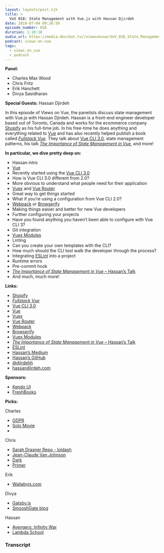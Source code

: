 ```yaml
---
layout: layouts/post.njk
title: >
  VoV 018: State Management with Vue.js with Hassan Djirdeh
date: 2018-07-04 09:26:59
episode_number: 018
duration: 1:10:18
audio_url: https://media.devchat.tv//viewsonvue/VoV_018_State_Management_with_Vue.js_with_Hassan_Djirdeh.mp3
podcast: views-on-vue
tags:
  - views_on_vue
  - podcast
---
```


**Panel:**

- Charles Max Wood
- Chris Fritz
- Erik Hanchett
- Divya Sasidharan

**Special Guests:** Hassan Djirdeh

In this episode of Views on Vue, the panelists discuss state management with Vue.js with Hassan Djirdeh. Hassan is a front-end engineer developer based out of Toronto, Canada and works for the ecommerce company [Shopify](https://www.shopify.com/) as his full-time job. In his free-time he does anything and everything related to [Vue](https://vuejs.org/) and has also recently helped publish a book called [_Fullstack Vue_](https://www.fullstack.io/vue/). They talk about [Vue CLI 3.0](https://cli.vuejs.org/), state management patterns, his talk [_The Importance of State Management in Vue_](https://www.youtube.com/watch?v=B7g7MOrDtMY), and more!

**In particular, we dive pretty deep on:**

- Hassan intro
- [Vue](https://vuejs.org/)
- Recently started using the [Vue CLI 3.0](https://cli.vuejs.org/)
- How is Vue CLI 3.0 different from 2.0?
- More obvious to understand what people need for their application
- [Vuex](https://vuex.vuejs.org/) and [Vue Router](https://router.vuejs.org/)
- Great way to get things started
- What if you’re using a configuration from Vue CLI 2.0?
- [Webpack](https://webpack.js.org/) or [Browserify](https://browserify.org/)
- Making things easier and better for new Vue developers
- Further configuring your projects
- Have you found anything you haven’t been able to configure with Vue CLI 3?
- Git integration
- [Vuex Modules](https://vuex.vuejs.org/guide/modules.html)
- Linting
- Can you create your own templates with the CLI?
- How much should the CLI tool walk the developer through the process?
- Integrating [ESLint](https://eslint.org/) into a project
- Runtime errors
- Pre-commit hook
- [_The Importance of State Management in Vue_ – Hassan’s Talk](https://www.youtube.com/watch?v=B7g7MOrDtMY)
- And much, much more!

**Links:**

- [Shopify](https://www.shopify.com/)
- [_Fullstack Vue_](https://www.fullstack.io/vue/)
- [Vue CLI 3.0](https://cli.vuejs.org/)
- [Vue](https://vuejs.org/)
- [Vuex](https://vuex.vuejs.org/)
- [Vue Router](https://router.vuejs.org/)
- [Webpack](https://webpack.js.org/)
- [Browserify](https://browserify.org/)
- [Vuex Modules](https://vuex.vuejs.org/guide/modules.html)
- [_The Importance of State Management in Vue_ – Hassan’s Talk](https://www.youtube.com/watch?v=B7g7MOrDtMY)
- [ESLint](https://eslint.org/)
- [Hassan’s Medium](https://medium.com/@hassan.djirdeh)
- [Hassan’s GitHub](https://github.com/djirdehh)
- [@djirdehh](https://twitter.com/djirdehh?lang=en)
- [hassandjirdeh.com](https://www.hassandjirdeh.com/)

**Sponsors:**

- [Kendo UI](https://www.telerik.com/kendo-angular-ui/?utm_medium=cpm&utm_source=adventuresinng&utm_campaign=dt-kendo-ang2-nov16&utm_content=audio)
- [FreshBooks](https://www.freshbooks.com/invoice?ref=11731&utm_source=pbm&utm_medium=affiliate-program&utm_influencer=419364&utm_campaign=podcast-influencers)

**Picks:**

Charles

- [GDPR](https://www.eugdpr.org/)
- [Solo Movie](https://www.starwars.com/films/solo)
-

Chris

- [Sarah Drasner Repo - loldash](https://www.loldash.com/)
- [Jean-Claude Van Johnson](https://www.imdb.com/title/tt6682754/)
- [Dark](https://www.imdb.com/title/tt5753856/)
- [Primer](https://www.imdb.com/title/tt0390384/)

Erik

- [Wallabyjs.com](https://wallabyjs.com/)

Divya

- [Gatsby.js](https://www.gatsbyjs.org/)
- [SmooshGate blog](https://developers.google.com/web/updates/2018/03/smooshgate)

Hassan

- [Avengers: Infinity War](https://marvel.com/movies/movie/223/avengers_infinity_war)
- [Lambda School](https://go.lambdaschool.com/)

### Transcript
